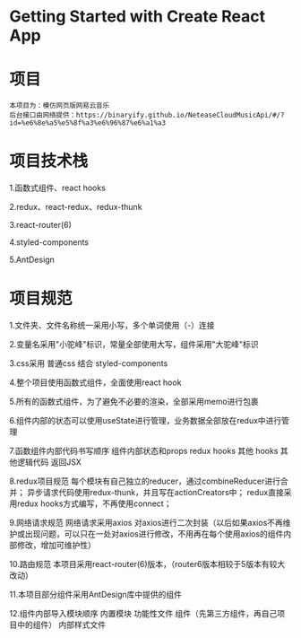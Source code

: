 # Getting Started with Create React App

# 项目

    本项目为：模仿网页版网易云音乐
    后台接口由网络提供：https://binaryify.github.io/NeteaseCloudMusicApi/#/?id=%e6%8e%a5%e5%8f%a3%e6%96%87%e6%a1%a3

# 项目技术栈

  1.函数式组件、react hooks

  2.redux、react-redux、redux-thunk

  3.react-router(6)

  4.styled-components

  5.AntDesign

# 项目规范

  1.文件夹、文件名称统一采用小写，多个单词使用（-）连接

  2.变量名采用"小驼峰"标识，常量全部使用大写，组件采用"大驼峰"标识

  3.css采用 普通css 结合 styled-components

  4.整个项目使用函数式组件，全面使用react hook

  5.所有的函数式组件，为了避免不必要的渲染，全部采用memo进行包裹

  6.组件内部的状态可以使用useState进行管理，业务数据全部放在redux中进行管理

  7.函数组件内部代码书写顺序
      组件内部状态和props
      redux hooks
      其他 hooks
      其他逻辑代码
      返回JSX

  8.redux项目规范
      每个模块有自己独立的reducer，通过combineReducer进行合并；
      异步请求代码使用redux-thunk，并且写在actionCreators中； 
      redux直接采用redux hooks方式编写，不再使用connect；

  9.网络请求规范
      网络请求采用axios
      对axios进行二次封装（以后如果axios不再维护或出现问题，可以只在一处对axios进行修改，不用再在每个使用axios的组件内部修改，增加可维护性）

  10.路由规范
      本项目采用react-router(6)版本，（router6版本相较于5版本有较大改动）

  11.本项目部分组件采用AntDesign库中提供的组件

  12.组件内部导入模块顺序
      内置模块
      功能性文件
      组件（先第三方组件，再自己项目中的组件）
      内部样式文件   
